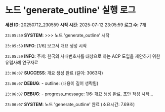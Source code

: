 # 노드 'generate_outline' 실행 로그

**세션 ID**: 20250712_230559
**시작 시간**: 2025-07-12 23:05:59
**로그 수**: 7개

`23:05:59` **SYSTEM**: >>> 노드 'generate_outline' 시작

`23:05:59` **INFO**: [1/6] 보고서 개요 생성 시작

`23:05:59` **INFO**: 주제: 한국의 사내변호사를 대상으로 하는 ACP 도입을 제안하기 위한 유럽사례 연구자료

`23:06:07` **SUCCESS**: 개요 생성 완료 (길이: 3063자)

`23:06:07` **DEBUG**:   - outline: (내용이 길어 생략됨)

`23:06:07` **DEBUG**:   - progress_message: 1/6: 개요 생성 완료. 초안 작성 시작...

`23:06:07` **SYSTEM**: 노드 'generate_outline' 완료 (소요시간: 7.69초)

